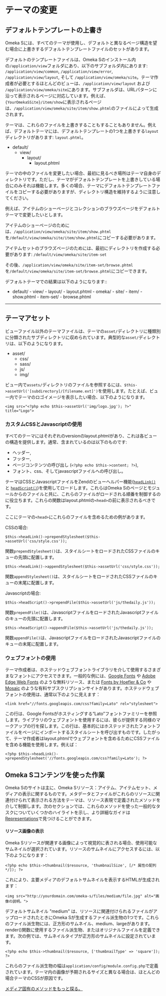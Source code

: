 # テーマの変更

## デフォルトテンプレートの上書き

Omeka Sには、すべてのテーマが使用し、デフォルトと異なるページ構造を望む場合に上書きするデフォルトテンプレートファイルのセットがあります。

デフォルトのテンプレートファイルは、Omeka Sのインストール内の`/application/view`フォルダにあり、以下のサブフォルダ内にあります: `/application/view/common`, `/application/view/error`, `/application/view/layout`, そして `/application/view/omeka/site`。テーマ作成者が必要とするほとんどのビューは、`/application/view/layout` および `/application/view/omeka/site`にあります。サブフォルダは、URLパターンに沿って表示されるページに対応しています。例えば、`{YourOmekaSSite}/item/show`に表示されるページは、`/application/view/omeka/site/item/show.phtml`のファイルによって生成されます。

テーマは、これらのファイルを上書きすることもすることもありません。例えば、デフォルトテーマには、デフォルトテンプレートの1つを上書きする`layout`ディレクトリがあります: `layout.phtml`。

- default/
    - view/
        - layout/
            - layout.phtml

テーマの中のファイルを変更したい場合、最初に見るべき場所はテーマ自身のディレクトリです。ただし、テーマがデフォルトテンプレートを上書きしている場合にのみそれは機能します。多くの場合、テーマにデフォルトテンプレートファイルをコピーする必要がありますが、ディレクトリ構造を維持するように注意してください。

例えば、アイテムのショーページとコレクションのブラウズページをデフォルトテーマで変更したいとします。

アイテムのショーページのためには、`/application/view/omeka/site/item/show.phtml`を`/default/view/omeka/site/item/show.phtml`にコピーする必要があります。

アイテムセットのブラウズページのためには、最初にディレクトリを作成する必要があります: `/default/view/omeka/site/item-set`

その後、`/application/view/omeka/site/item-set/browse.phtml`を`/default/view/omeka/site/item-set/browse.phtml`にコピーできます。

デフォルトテーマでの結果は以下のようになります::

- default/
      - view/
        - layout/
            - layout.phtml
        - omeka/
            - site/
                - item/
                    - show.phtml
                - item-set/
                    - browse.phtml
---

## テーマアセット

ビューファイル以外のテーマファイルは、テーマの`asset/`ディレクトリに種類別に分類されたサブディレクトリに収められています。典型的な`asset/`ディレクトリは、以下のようになります。

-   asset/
    - css/
    - sass/
    - js/
    - img/

ビュー内で`assets/`ディレクトリのファイルを参照するには、`$this->assetUrl('[subdirectory]/[filename.ext]')`を使用します。たとえば、ビュー内でテーマのロゴイメージを表示したい場合、以下のようになります。

`<img src="<?php echo $this->assetUrl('img/logo.jpg'); ?>" title="Logo">`

### カスタムCSSとJavascriptの使用

すべてのテーマにはそれぞれのversionのlayout.phtmlがあり、これは各ビューの構造を提供します。通常、含まれているのは以下のものです:

- ヘッダー,
- フッター,
- ページコンテンツの呼び出し (`<?php echo $this->content; ?>`),
- フォント、css、そしてjavascriptファイルへの呼び出し。

テーマはCSSとJavascriptファイルをZendのビューヘルパー機能([`headLink()`](https://docs.zendframework.com/zend-view/helpers/head-link/) と [`headScript()`](https://docs.zendframework.com/zend-view/helpers/head-script/))を使用してロードします。これらはOmeka Sのページとモジュールからのファイルと共に、これらのファイルがロードされる順番を制御するのに役立ちます。これらの関数はlayout.phtmlの`<head>`の前に表示されるべきです。

ここにテーマの`<head>`にこれらのファイルを含めるための例があります。

CSSの場合:

`$this->headLink()->prependStylesheet($this->assetUrl('css/style.css'));`

関数`prependStylesheet()`は、スタイルシートをロードされたCSSファイルのキューの先頭に配置します。

`$this->headLink()->appendStylesheet($this->assetUrl('css/style.css'));`

関数`appendStylesheet()`は、スタイルシートをロードされたCSSファイルのキューの末尾に配置します。

Javascriptの場合:

`$this->headScript()->prependFile($this->assetUrl('js/thedaily.js'));`

関数`prependFile()`は、JavascriptファイルをロードされたJavascriptファイルのキューの先頭に配置します。

`$this->headScript()->appendFile($this->assetUrl('js/thedaily.js'));`

関数`appendFile()`は、JavascriptファイルをロードされたJavascriptファイルのキューの末尾に配置します。

### ウェブフォントの使用

テーマ作成者は、ホステッドウェブフォントライブラリを介して使用するさまざまなフォントにアクセスできます。一般的な例には、[Google Fonts](https://fonts.google.com) や [Adobe Edge Web Fonts](https://edgewebfonts.adobe.com/) のような無料リソース、または [Fonts by Hoefler & Co](https://www.typography.com/webfonts/) や [Mosaic](https://www.monotype.com/fonts/mosaic) のような有料サブスクリプションサイトがあります。ホステッドウェブフォントの使用は、通常以下のように見えます：

`<link href="//fonts.googleapis.com/css?family=Lato" rel="stylesheet">`

この行は、Google Fontsがホスティングする“Lato”フォントファミリーを参照します。ライブラリのウェブフォントを使用するには、彼らが提供する同様のマークアップの行を探します。この行は、基本的にはホステッドされたフォントファイルをページにインポートするスタイルシートを呼び出すものです。したがって、テーマ作成者はlayout.phtmlでウェブフォントを含めるためにCSSファイルを含める機能を使用します。例えば：

`<?php $this->headLink()->prependStylesheet('//fonts.googleapis.com/css?family=Lato'); ?>`

## Omeka Sコンテンツを使った作業

Omeka Sのサイトは主に、Omeka Sリソース：アイテム、アイテムセット、メディアの表示に関するものです。メタデータとファイルがこれらのリソースに関連付けられて表示される方法をテーマは、リソース表現で定義されたメソッドを介して制御します。次のセクションでは、これらのメソッドを使った一般的なタスクについていくつかのハイライトを示し、より詳細なガイドは[Representations](../api/representations.md)で見つけることができます。

#### リソース画像の表示

Omeka Sリソースが関連する画像によって視覚的に表される場合、使用可能なサムネイルが選択されています。リソースのサムネイルにアクセスするには、以下のようになります：

`<?php echo $this->thumbnail($resource, 'thumbnailSize', [/* 属性の配列 */]); ?>`

これにより、主要メディアのデフォルトサムネイルを表示するHTMLが生成されます：

`<img src="http://yourdomain.com/omeka-s/files/medium/file.jpg" alt="画像の説明。">`

デフォルトサムネイル "medium" は、リソースに関連付けられるファイルがアップロードされたときにOmeka Sが生成するファイル派生物の1つです。これらのファイル派生物には、正方形のサムネイル、medium、largeがあります。render()関数に使用するファイル派生物、またはオリジナルファイルを定義できます。次の例では、サムネイルタイプが正方形のサムネイルに設定されています。

`<?php echo $this->thumbnail($resource, ['thumbnailType' => 'square']); ?>`

これらのファイル派生物の幅は`application/config/module.config.php`で定義されています。テーマ内の画像が予期されるサイズと異なる場合は、ほとんどの場合テーマのCSSが原因です。

[メディア固有のメソッドをもっと探る。](../api/representations.md#media-specific-methods)